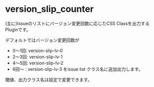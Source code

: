 version_slip_counter
===========================

(主に)Issueのリストにバージョン変更回数に応じたCSS Classを出力するPluginです。

デフォルトではバージョン変更回数が
* 0〜1回: version-slip-lv-0
* 2〜3回: version-slip-lv-1
* 4〜5回: version-slip-lv-2
* 6回〜 : version-slip-lv-3
をissue list クラス名に追加出力します。

閾値、出力クラス名は設定で変更できます。



